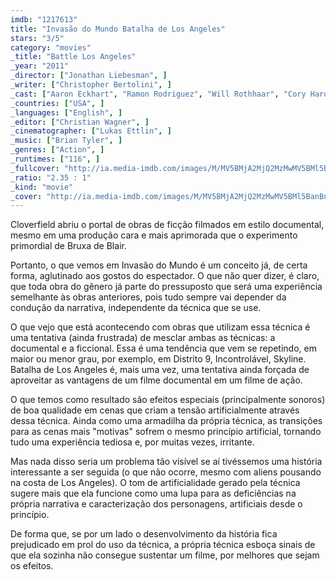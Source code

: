 ```yaml
---
imdb: "1217613"
title: "Invasão do Mundo Batalha de Los Angeles"
stars: "3/5"
category: "movies"
_title: "Battle Los Angeles"
_year: "2011"
_director: ["Jonathan Liebesman", ]
_writer: ["Christopher Bertolini", ]
_cast: ["Aaron Eckhart", "Ramon Rodriguez", "Will Rothhaar", "Cory Hardrict", "Jim Parrack", "Gino Anthony Pesi", "Ne-Yo", "James Hiroyuki Liao", "Bridget Moynahan", ]
_countries: ["USA", ]
_languages: ["English", ]
_editor: ["Christian Wagner", ]
_cinematographer: ["Lukas Ettlin", ]
_music: ["Brian Tyler", ]
_genres: ["Action", ]
_runtimes: ["116", ]
_fullcover: "http://ia.media-imdb.com/images/M/MV5BMjA2MjQ2MzMwMV5BMl5BanBnXkFtZTcwMjIwODgzNA@@.jpg"
_ratio: "2.35 : 1"
_kind: "movie"
_cover: "http://ia.media-imdb.com/images/M/MV5BMjA2MjQ2MzMwMV5BMl5BanBnXkFtZTcwMjIwODgzNA@@._V1._SX94_SY140_.jpg"
---
```

Cloverfield abriu o portal de obras de ficção filmados em estilo documental, mesmo em uma produção cara e mais aprimorada que o experimento primordial de Bruxa de Blair.

Portanto, o que vemos em Invasão do Mundo é um conceito já, de certa forma, aglutinado aos gostos do espectador. O que não quer dizer, é claro, que toda obra do gênero já parte do pressuposto que será uma experiência semelhante às obras anteriores, pois tudo sempre vai depender da condução da narrativa, independente da técnica que se use.

O que vejo que está acontecendo com obras que utilizam essa técnica é uma tentativa (ainda frustrada) de mesclar ambas as técnicas: a documental e a ficcional. Essa é uma tendência que vem se repetindo, em maior ou menor grau, por exemplo, em Distrito 9, Incontrolável, Skyline. Batalha de Los Angeles é, mais uma vez, uma tentativa ainda forçada de aproveitar as vantagens de um filme documental em um filme de ação.

O que temos como resultado são efeitos especiais (principalmente sonoros) de boa qualidade em cenas que criam a tensão artificialmente através dessa técnica. Ainda como uma armadilha da própria técnica, as transições para as cenas mais "motivas" sofrem o mesmo princípio artificial, tornando tudo uma experiência tediosa e, por muitas vezes, irritante.

Mas nada disso seria um problema tão visível se aí tivéssemos uma história interessante a ser seguida (o que não ocorre, mesmo com aliens pousando na costa de Los Angeles). O tom de artificialidade gerado pela técnica sugere mais que ela funcione como uma lupa para as deficiências na própria narrativa e caracterização dos personagens, artificiais desde o princípio.

De forma que, se por um lado o desenvolvimento da história fica prejudicado em prol do uso da técnica, a própria técnica esboça sinais de que ela sozinha não consegue sustentar um filme, por melhores que sejam os efeitos.
